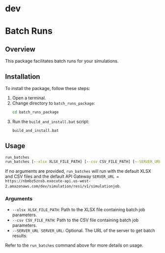 # dev
# Batch Runs
## Overview
This package facilitates batch runs for your simulations.

## Installation
To install the package, follow these steps:

1. Open a terminal.
2. Change directory to `batch_runs_package`:
   ```cmd
   cd batch_runs_package
   ```
3. Run the `build_and_install.bat` script:
   ```cmd
   build_and_install.bat
   ```
## Usage
   ```cmd
   run_batches
   run_batches [--xlsx XLSX_FILE_PATH] [--csv CSV_FILE_PATH] [--SERVER_URL SERVER_URL]
   ```
If no arguments are provided, `run_batches` will run with the default XLSX and CSV files and the default API Gateway `SERVER_URL = https://nbmbz5znsb.execute-api.us-west-2.amazonaws.com/dev/simulation/resi/v1/simulationjob`.

### Arguments
- `--xlsx XLSX_FILE_PATH`: Path to the XLSX file containing batch job parameters.
- `--csv CSV_FILE_PATH`: Path to the CSV file containing batch job parameters.
- `--SERVER_URL SERVER_URL`: Optional. The URL of the server to get batch results.

Refer to the `run_batches` command above for more details on usage.

